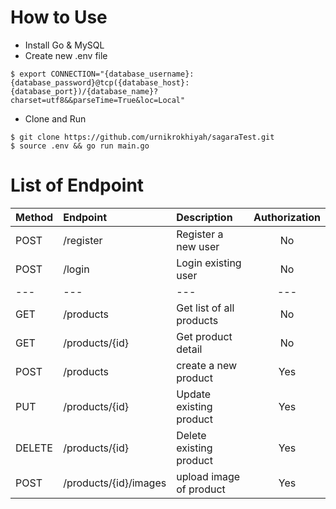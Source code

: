 
# How to Use
- Install Go & MySQL
- Create new .env file
```
$ export CONNECTION="{database_username}:{database_password}@tcp({database_host}:{database_port})/{database_name}?charset=utf8&&parseTime=True&loc=Local"
```
- Clone and Run 
```
$ git clone https://github.com/urnikrokhiyah/sagaraTest.git
$ source .env && go run main.go
```
# List of Endpoint

| Method | Endpoint | Description| Authorization
|:-----|:--------|:----------| :----------:|
| POST  | /register | Register a new user | No 
| POST | /login | Login existing user| No | No
|---|---|---|---|---|
| GET    | /products |Get list of all products | No 
| GET    | /products/{id} |Get product detail | No 
| POST | /products | create a new product| Yes
| PUT   | /products/{id} | Update existing product | Yes 
| DELETE| /products/{id} | Delete existing product | Yes 
| POST | /products/{id}/images | upload image of product| Yes
